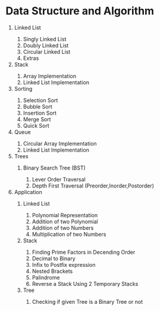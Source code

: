 <h1>Data Structure and Algorithm</h1>
<ol>
  <li>Linked List</li>
  <ol>
    <li>Singly Linked List</li>
    <li>Doubly Linked List</li>
    <li>Circular Linked List</li>
    <li>Extras</li>
  </ol>
  <li>Stack</li>
  <ol>
    <li>Array Implementation</li>
    <li>Linked List Implementation</li>
  </ol>
  <li>Sorting</li>
    <ol>
      <li>Selection Sort</li>
      <li>Bubble Sort</li>
      <li>Insertion Sort</li>
      <li>Merge Sort</li>
      <li>Quick Sort</li>
    </ol>
  <li>Queue</li>
    <ol>
      <li>Circular Array Implementation</li>
      <li>Linked List Implementation</li>
    </ol>
    <li>Trees</li>
    <ol>
      <li>Binary Search Tree (BST)</li>
        <ol>
          <li>Lever Order Traversal</li>
          <li>Depth First Traversal (Preorder,Inorder,Postorder)</li>
        </ol>
    </ol>
    <li>Application</li>
    <ol>
      <li>Linked List</li>
      <ol>
        <li>Polynomial Representation</li>
        <li>Addition of two Polynomial</li>
        <li>Addition of two Numbers</li>
        <li>Multiplication of two Numbers</li>
      </ol>
      <li>Stack</li>
      <ol>
        <li>Finding Prime Factors in Decending Order</li>
        <li>Decimal to Binary</li>
        <li>Infix to Postfix expression</li>
        <li>Nested Brackets</li>
        <li>Palindrome</li>
        <li>Reverse a Stack Using 2 Temporary Stacks</li>
      </ol>
      <li>Tree</li>
      <ol>
        <li>Checking if given Tree is a Binary Tree or not</li>
      </ol>
    </ol>
</ol>
